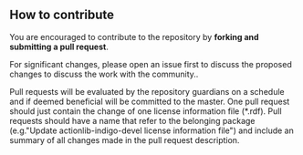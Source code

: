 ## How to contribute

You are encouraged to contribute to the repository by **forking and submitting a pull request**.

For significant changes, please open an issue first to discuss the proposed changes to  discuss the work with the community..

Pull requests will be evaluated by the repository guardians on a schedule and if deemed beneficial will be committed to the master. 
One pull request should just contain the change of one license information file (*.rdf). 
Pull requests should have a name that refer to the belonging package (e.g."Update actionlib-indigo-devel license information file") and include an summary of all changes made in the pull request description.



